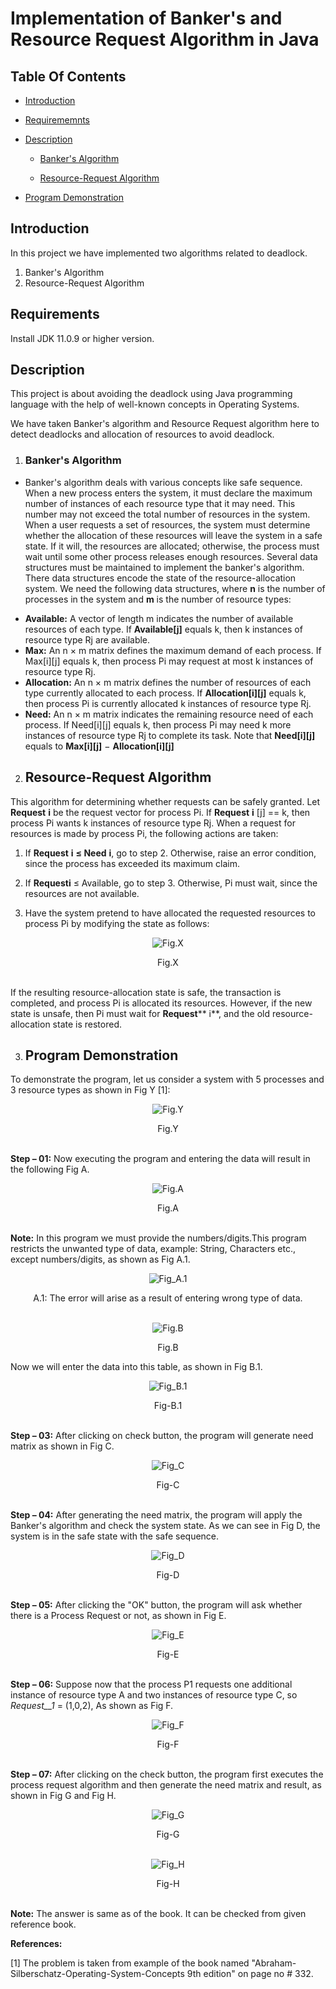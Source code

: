 # Implementation of Banker's and Resource Request Algorithm in Java

 ## Table Of Contents

* <a href = "#Intro" > Introduction </a> 

* <a href = "#Req" > Requirememnts </a> 

* <a href = "#Desc" > Description </a> 

  * <a href = "#Banker" > Banker's Algorithm </a>
  
  * <a href = "#Resource" > Resource-Request Algorithm </a>
  
* <a href = "#Demon" > Program Demonstration </a> 

  
## <div id = "Intro"> Introduction </div>

In this project we have implemented two algorithms related to deadlock.

1. Banker's Algorithm
2. Resource-Request Algorithm

## <div id = "Req"> Requirements </div>
Install JDK 11.0.9 or higher version.

## <div id = "Desc"> Description </div>
  This project is about avoiding the deadlock using Java programming language with the help of well-known concepts in Operating Systems. 
  
  We have taken Banker's algorithm and Resource Request algorithm here to detect deadlocks and allocation of resources to avoid deadlock.

1. ### <div id = "Banker"> Banker's Algorithm </div>
  * Banker's algorithm deals with various concepts like safe sequence. When a new process enters the system, it must declare the maximum number of instances of each resource type that it may need. This number may not exceed the total number of resources in the system. When a user requests a set of resources, the system must determine whether the allocation of these resources will leave the system in a safe state. If it will, the resources are allocated; otherwise, the process must wait until some other process releases enough resources. Several data structures must be maintained to implement the banker's algorithm. There data structures encode the state of the resource-allocation system. We need the following data structures, where **n** is the number of processes in the system and **m** is the number of resource types:

- **Available:** A vector of length m indicates the number of available resources of each type. If **Available[j]** equals k, then k instances of resource type Rj are available.
- **Max:** An n × m matrix defines the maximum demand of each process. If Max[i][j] equals k, then process Pi may request at most k instances of resource type Rj.
- **Allocation:** An n × m matrix defines the number of resources of each type currently allocated to each process. If **Allocation[i][j]** equals k, then process Pi is currently allocated k instances of resource type Rj.
- **Need:** An n × m matrix indicates the remaining resource need of each process. If Need[i][j] equals k, then process Pi may need k more instances of resource type Rj to complete its task. Note that **Need[i][j]** equals to **Max[i][j]** − **Allocation[i][j]**

2. ## <div id = "Resource"> Resource-Request Algorithm </div> 
This algorithm for determining whether requests can be safely granted. Let **Request** **i** be the request vector for process Pi. If **Request** **i** [j] == k, then process Pi wants k instances of resource type Rj. When a request for resources is made by process Pi, the following actions are taken:

1. If **Request** **i** **≤ Need** **i**, go to step 2. Otherwise, raise an error condition, since the process has exceeded its maximum claim.

2. If **Requesti** ≤ Available, go to step 3. Otherwise, Pi must wait, since the resources are not available.

3. Have the system pretend to have allocated the requested resources to process Pi by modifying the state as follows:

<p align = "center"> 
 <img src = "Readme%20Screenshots/Fig_X.png" alt = "Fig.X" > 
</p>

<div align = "center">
  <figcaption align = "center">  Fig.X   </figcaption>
 </div>

</br>

If the resulting resource-allocation state is safe, the transaction is completed, and process Pi is allocated its resources. However, if the new state is unsafe, then Pi must wait for **Request**** i**, and the old resource-allocation state is restored.

3. ## <div id = "Demon"> Program Demonstration </div> 

To demonstrate the program, let us consider a system with 5 processes and 3 resource types as shown in Fig Y [1]:

<p align = "center"> 
 <img src = "Readme%20Screenshots/Fig_Y.png" alt = "Fig.Y" > 
</p>

<div align = "center">
  <figcaption align = "center">  Fig.Y  </figcaption>
 </div>

</br>

**Step – 01:** Now executing the program and entering the data will result in the following Fig A.

<p align = "center"> 
 <img src = "Readme%20Screenshots/Fig_A.png" alt = "Fig.A"> 
</p>

<div align = "center">
  <figcaption align = "center">  Fig.A  </figcaption>
 </div>

</br>

**Note:** In this program we must provide the numbers/digits.This program restricts the unwanted type of data, example: String, Characters etc., except numbers/digits, as shown as Fig A.1.

<p align = "center"> 
 <img src = "Readme%20Screenshots/Fig_A.1.png" alt = "Fig_A.1" > 
</p>

<div align = "center">
  <figcaption align = "center">   A.1: The error will arise as a result of entering wrong type of data.   </figcaption>
 </div>

</br>

<p align = "center"> 
 <img src = "Readme%20Screenshots/Fig_B.png" alt = "Fig.B" > 
</p>

<div align = "center">
  <figcaption align = "center">  Fig.B  </figcaption>
 </div>

Now we will enter the data into this table, as shown in Fig B.1.

<p align = 'center'>
  <img src = "Readme%20Screenshots/Fig_B.1.png"  alt = "Fig_B.1" >
 </p>
 
 <div align = "center">
  <figcaption align = "center">  Fig-B.1  </figcaption>
 </div>

</br>

**Step – 03:** After clicking on check button, the program will generate need matrix as shown in Fig C.

<p align = 'center'>
  <img src = "Readme%20Screenshots/Fig_C.png"  alt = "Fig_C" >
 </p>
 
 <div align = "center">
  <figcaption align = "center">  Fig-C </figcaption>
 </div>

</br>

**Step – 04:** After generating the need matrix, the program will apply the Banker's algorithm and check the system state. As we can see in Fig D, the system is in the safe state with the safe sequence.

<p align = 'center'>
  <img src = "Readme%20Screenshots/Fig_D.png"  alt = "Fig_D" >
 </p>
 
 <div align = "center">
  <figcaption align = "center">  Fig-D   </figcaption>
 </div>

</br>

**Step – 05:** After clicking the "OK" button, the program will ask whether there is a Process Request or not, as shown in Fig E.

<p align = 'center'>
  <img src = "Readme%20Screenshots/Fig_E.png"  alt = "Fig_E" >
 </p>
 
 <div align = "center">
  <figcaption align = "center">  Fig-E </figcaption>
 </div>
 
 </br>

**Step – 06:** Suppose now that the process P1 requests one additional instance of resource type A and two instances of resource type C, so _Request__1_ = (1,0,2), As shown as Fig F.

<p align = 'center'>
  <img src = "Readme%20Screenshots/Fig_F.png"  alt = "Fig_F" >
 </p>
 
 <div align = "center">
  <figcaption align = "center">  Fig-F  </figcaption>
 </div>

</br>

**Step – 07:** After clicking on the check button, the program first executes the process request algorithm and then generate the need matrix and result, as shown in Fig G and Fig H.

<p align = 'center'>
  <img src = "Readme%20Screenshots/Fig_G.png"  alt = "Fig_G" >
 </p>
 
 <div align = "center">
  <figcaption align = "center">  Fig-G  </figcaption>
 </div>

</br>

<p align = 'center'>
  <img src = "Readme%20Screenshots/Fig_H.png"  alt = "Fig_H" >
 </p>
 
 <div align = "center">
  <figcaption align = "center">  Fig-H  </figcaption>
 </div>

</br>

**Note:** The answer is same as of the book. It can be checked from given reference book.

**References:**

[1] The problem is taken from example of the book named "Abraham-Silberschatz-Operating-System-Concepts 9th edition" on page no # 332.
